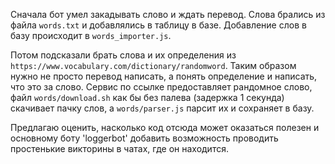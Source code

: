 Сначала бот умел закадывать слово и ждать перевод. Слова брались из файла `words.txt` и добавлялись в таблицу в базе. Добавление слов в базу происходит в `words_importer.js`. 

Потом подсказали брать слова и их определения из `https://www.vocabulary.com/dictionary/randomword`. Таким образом нужно не просто перевод написать, а понять определение и написать, что это за слово. Сервис по ссылке предоставляет рандомное слово, файл `words/download.sh` как бы без палева (задержка 1 секунда) скачивает пачку слов, а `words/parser.js` парсит их и сохраняет в базу. 

Предлагаю оценить, насколько код отсюда может оказаться полезен и основному боту 'loggerbot' добавить возможность проводить простенькие викторины в чатах, где он находится. 

